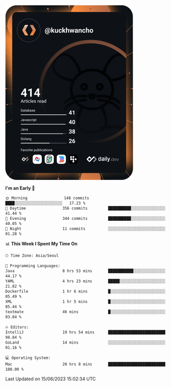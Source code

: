 <a href="https://app.daily.dev/kuckhwancho"><img src="https://github.com/kuckjwi0928/kuckjwi0928/blob/master/devcard.svg" width="400" alt="Kuckjwi Devcard"/></a>

<!--START_SECTION:waka-->
**I'm an Early 🐤** 

```text
🌞 Morning                148 commits         ████░░░░░░░░░░░░░░░░░░░░░   17.23 % 
🌆 Daytime                356 commits         ██████████░░░░░░░░░░░░░░░   41.44 % 
🌃 Evening                344 commits         ██████████░░░░░░░░░░░░░░░   40.05 % 
🌙 Night                  11 commits          ░░░░░░░░░░░░░░░░░░░░░░░░░   01.28 % 
```


📊 **This Week I Spent My Time On** 

```text
🕑︎ Time Zone: Asia/Seoul

💬 Programming Languages: 
Java                     8 hrs 53 mins       ███████████░░░░░░░░░░░░░░   44.17 % 
YAML                     4 hrs 23 mins       █████░░░░░░░░░░░░░░░░░░░░   21.82 % 
Dockerfile               1 hr 6 mins         █░░░░░░░░░░░░░░░░░░░░░░░░   05.49 % 
XML                      1 hr 5 mins         █░░░░░░░░░░░░░░░░░░░░░░░░   05.44 % 
textmate                 46 mins             █░░░░░░░░░░░░░░░░░░░░░░░░   03.84 % 

🔥 Editors: 
IntelliJ                 19 hrs 54 mins      █████████████████████████   98.84 % 
GoLand                   14 mins             ░░░░░░░░░░░░░░░░░░░░░░░░░   01.16 % 

💻 Operating System: 
Mac                      20 hrs 8 mins       █████████████████████████   100.00 % 
```


 Last Updated on 15/06/2023 15:02:34 UTC
<!--END_SECTION:waka-->
